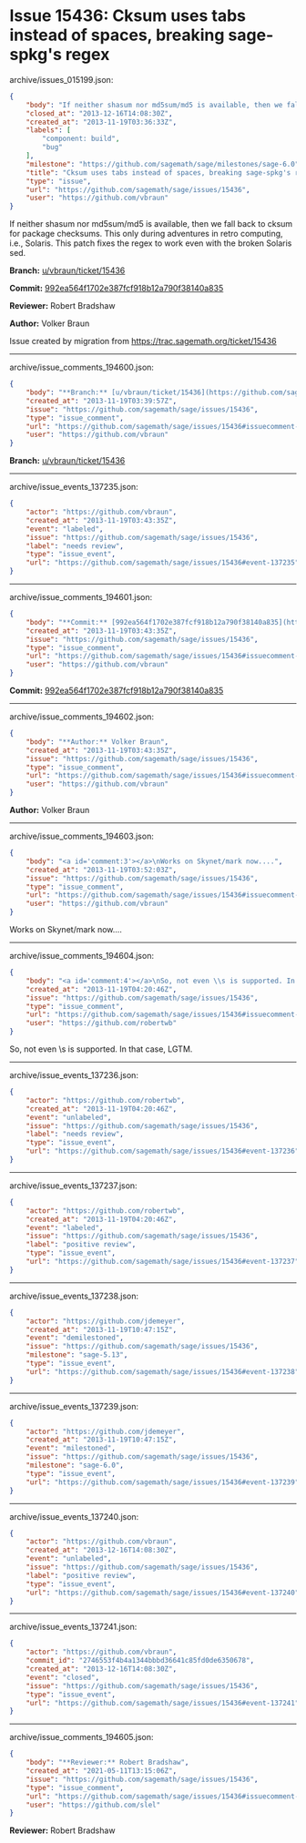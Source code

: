 # Issue 15436: Cksum uses tabs instead of spaces, breaking sage-spkg's regex

archive/issues_015199.json:
```json
{
    "body": "If neither shasum nor md5sum/md5 is available, then we fall back to\ncksum for package checksums. This only during adventures in retro\ncomputing, i.e., Solaris. This patch fixes the regex to work even with\nthe broken Solaris sed.\n\n**Branch:** [u/vbraun/ticket/15436](https://github.com/sagemath/sagetrac-mirror/tree/u/vbraun/ticket/15436)\n\n**Commit:** [992ea564f1702e387fcf918b12a790f38140a835](https://github.com/sagemath/sagetrac-mirror/commit/992ea564f1702e387fcf918b12a790f38140a835)\n\n**Reviewer:** Robert Bradshaw\n\n**Author:** Volker Braun\n\nIssue created by migration from https://trac.sagemath.org/ticket/15436\n\n",
    "closed_at": "2013-12-16T14:08:30Z",
    "created_at": "2013-11-19T03:36:33Z",
    "labels": [
        "component: build",
        "bug"
    ],
    "milestone": "https://github.com/sagemath/sage/milestones/sage-6.0",
    "title": "Cksum uses tabs instead of spaces, breaking sage-spkg's regex",
    "type": "issue",
    "url": "https://github.com/sagemath/sage/issues/15436",
    "user": "https://github.com/vbraun"
}
```
If neither shasum nor md5sum/md5 is available, then we fall back to
cksum for package checksums. This only during adventures in retro
computing, i.e., Solaris. This patch fixes the regex to work even with
the broken Solaris sed.

**Branch:** [u/vbraun/ticket/15436](https://github.com/sagemath/sagetrac-mirror/tree/u/vbraun/ticket/15436)

**Commit:** [992ea564f1702e387fcf918b12a790f38140a835](https://github.com/sagemath/sagetrac-mirror/commit/992ea564f1702e387fcf918b12a790f38140a835)

**Reviewer:** Robert Bradshaw

**Author:** Volker Braun

Issue created by migration from https://trac.sagemath.org/ticket/15436





---

archive/issue_comments_194600.json:
```json
{
    "body": "**Branch:** [u/vbraun/ticket/15436](https://github.com/sagemath/sagetrac-mirror/tree/u/vbraun/ticket/15436)",
    "created_at": "2013-11-19T03:39:57Z",
    "issue": "https://github.com/sagemath/sage/issues/15436",
    "type": "issue_comment",
    "url": "https://github.com/sagemath/sage/issues/15436#issuecomment-194600",
    "user": "https://github.com/vbraun"
}
```

**Branch:** [u/vbraun/ticket/15436](https://github.com/sagemath/sagetrac-mirror/tree/u/vbraun/ticket/15436)



---

archive/issue_events_137235.json:
```json
{
    "actor": "https://github.com/vbraun",
    "created_at": "2013-11-19T03:43:35Z",
    "event": "labeled",
    "issue": "https://github.com/sagemath/sage/issues/15436",
    "label": "needs review",
    "type": "issue_event",
    "url": "https://github.com/sagemath/sage/issues/15436#event-137235"
}
```



---

archive/issue_comments_194601.json:
```json
{
    "body": "**Commit:** [992ea564f1702e387fcf918b12a790f38140a835](https://github.com/sagemath/sagetrac-mirror/commit/992ea564f1702e387fcf918b12a790f38140a835)",
    "created_at": "2013-11-19T03:43:35Z",
    "issue": "https://github.com/sagemath/sage/issues/15436",
    "type": "issue_comment",
    "url": "https://github.com/sagemath/sage/issues/15436#issuecomment-194601",
    "user": "https://github.com/vbraun"
}
```

**Commit:** [992ea564f1702e387fcf918b12a790f38140a835](https://github.com/sagemath/sagetrac-mirror/commit/992ea564f1702e387fcf918b12a790f38140a835)



---

archive/issue_comments_194602.json:
```json
{
    "body": "**Author:** Volker Braun",
    "created_at": "2013-11-19T03:43:35Z",
    "issue": "https://github.com/sagemath/sage/issues/15436",
    "type": "issue_comment",
    "url": "https://github.com/sagemath/sage/issues/15436#issuecomment-194602",
    "user": "https://github.com/vbraun"
}
```

**Author:** Volker Braun



---

archive/issue_comments_194603.json:
```json
{
    "body": "<a id='comment:3'></a>\nWorks on Skynet/mark now....",
    "created_at": "2013-11-19T03:52:03Z",
    "issue": "https://github.com/sagemath/sage/issues/15436",
    "type": "issue_comment",
    "url": "https://github.com/sagemath/sage/issues/15436#issuecomment-194603",
    "user": "https://github.com/vbraun"
}
```

<a id='comment:3'></a>
Works on Skynet/mark now....



---

archive/issue_comments_194604.json:
```json
{
    "body": "<a id='comment:4'></a>\nSo, not even \\s is supported. In that case, LGTM.",
    "created_at": "2013-11-19T04:20:46Z",
    "issue": "https://github.com/sagemath/sage/issues/15436",
    "type": "issue_comment",
    "url": "https://github.com/sagemath/sage/issues/15436#issuecomment-194604",
    "user": "https://github.com/robertwb"
}
```

<a id='comment:4'></a>
So, not even \s is supported. In that case, LGTM.



---

archive/issue_events_137236.json:
```json
{
    "actor": "https://github.com/robertwb",
    "created_at": "2013-11-19T04:20:46Z",
    "event": "unlabeled",
    "issue": "https://github.com/sagemath/sage/issues/15436",
    "label": "needs review",
    "type": "issue_event",
    "url": "https://github.com/sagemath/sage/issues/15436#event-137236"
}
```



---

archive/issue_events_137237.json:
```json
{
    "actor": "https://github.com/robertwb",
    "created_at": "2013-11-19T04:20:46Z",
    "event": "labeled",
    "issue": "https://github.com/sagemath/sage/issues/15436",
    "label": "positive review",
    "type": "issue_event",
    "url": "https://github.com/sagemath/sage/issues/15436#event-137237"
}
```



---

archive/issue_events_137238.json:
```json
{
    "actor": "https://github.com/jdemeyer",
    "created_at": "2013-11-19T10:47:15Z",
    "event": "demilestoned",
    "issue": "https://github.com/sagemath/sage/issues/15436",
    "milestone": "sage-5.13",
    "type": "issue_event",
    "url": "https://github.com/sagemath/sage/issues/15436#event-137238"
}
```



---

archive/issue_events_137239.json:
```json
{
    "actor": "https://github.com/jdemeyer",
    "created_at": "2013-11-19T10:47:15Z",
    "event": "milestoned",
    "issue": "https://github.com/sagemath/sage/issues/15436",
    "milestone": "sage-6.0",
    "type": "issue_event",
    "url": "https://github.com/sagemath/sage/issues/15436#event-137239"
}
```



---

archive/issue_events_137240.json:
```json
{
    "actor": "https://github.com/vbraun",
    "created_at": "2013-12-16T14:08:30Z",
    "event": "unlabeled",
    "issue": "https://github.com/sagemath/sage/issues/15436",
    "label": "positive review",
    "type": "issue_event",
    "url": "https://github.com/sagemath/sage/issues/15436#event-137240"
}
```



---

archive/issue_events_137241.json:
```json
{
    "actor": "https://github.com/vbraun",
    "commit_id": "2746553f4b4a1344bbbd36641c85fd0de6350678",
    "created_at": "2013-12-16T14:08:30Z",
    "event": "closed",
    "issue": "https://github.com/sagemath/sage/issues/15436",
    "type": "issue_event",
    "url": "https://github.com/sagemath/sage/issues/15436#event-137241"
}
```



---

archive/issue_comments_194605.json:
```json
{
    "body": "**Reviewer:** Robert Bradshaw",
    "created_at": "2021-05-11T13:15:06Z",
    "issue": "https://github.com/sagemath/sage/issues/15436",
    "type": "issue_comment",
    "url": "https://github.com/sagemath/sage/issues/15436#issuecomment-194605",
    "user": "https://github.com/slel"
}
```

**Reviewer:** Robert Bradshaw
